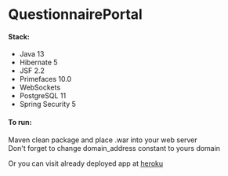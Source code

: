 # QuestionnairePortal

#### Stack:

- Java 13
- Hibernate 5
- JSF 2.2
- Primefaces 10.0
- WebSockets
- PostgreSQL 11
- Spring Security 5

#### To run:

Maven clean package and place .war into your web server\
Don't forget to change domain_address constant to yours domain

Or you can visit already deployed app at [heroku](https://dddd-questionnaire-portal.herokuapp.com/)



